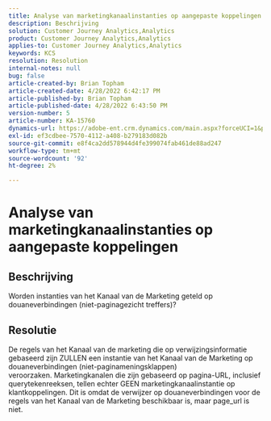 ```yaml
---
title: Analyse van marketingkanaalinstanties op aangepaste koppelingen
description: Beschrijving
solution: Customer Journey Analytics,Analytics
product: Customer Journey Analytics,Analytics
applies-to: Customer Journey Analytics,Analytics
keywords: KCS
resolution: Resolution
internal-notes: null
bug: false
article-created-by: Brian Topham
article-created-date: 4/28/2022 6:42:17 PM
article-published-by: Brian Topham
article-published-date: 4/28/2022 6:43:50 PM
version-number: 5
article-number: KA-15760
dynamics-url: https://adobe-ent.crm.dynamics.com/main.aspx?forceUCI=1&pagetype=entityrecord&etn=knowledgearticle&id=113e81ed-22c7-ec11-a7b6-0022480a1b03
exl-id: ef3cdbee-7570-4112-a408-b279183d082b
source-git-commit: e8f4ca2dd578944d4fe399074fab461de88ad247
workflow-type: tm+mt
source-wordcount: '92'
ht-degree: 2%

---
```


# Analyse van marketingkanaalinstanties op aangepaste koppelingen

## Beschrijving


Worden instanties van het Kanaal van de Marketing geteld op douaneverbindingen (niet-paginagezicht treffers)?


## Resolutie


De regels van het Kanaal van de marketing die op verwijzingsinformatie gebaseerd zijn ZULLEN een instantie van het Kanaal van de Marketing op douaneverbindingen (niet-paginameningsklappen) veroorzaken. Marketingkanalen die zijn gebaseerd op pagina-URL, inclusief querytekenreeksen, tellen echter GEEN marketingkanaalinstantie op klantkoppelingen. Dit is omdat de verwijzer op douaneverbindingen voor de regels van het Kanaal van de Marketing beschikbaar is, maar page_url is niet.
